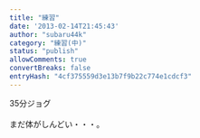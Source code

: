 ```yaml
---
title: "練習"
date: '2013-02-14T21:45:43'
author: "subaru44k"
category: "練習(中)"
status: "publish"
allowComments: true
convertBreaks: false
entryHash: "4cf375559d3e13b7f9b22c774e1cdcf3"
---
```

35分ジョグ<br>
<br>
まだ体がしんどい・・・。
